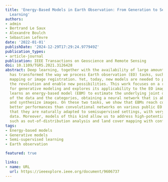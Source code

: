 ```yaml
---
title: 'Energy-Based Models in Earth Observation: From Generation to Semisupervised
  Learning'
authors:
- admin
- Bertrand Le Saux
- Alexandre Boulch
- Sébastien Lefèvre
date: '2022-01-01'
publishDate: '2024-12-29T17:29:24.977949Z'
publication_types:
- article-journal
publication: IEEE Transactions on Geoscience and Remote Sensing
doi: 10.1109/TGRS.2021.3126428
abstract: Deep learning, together with the availability of large amounts of data,
  has transformed the way we process Earth observation (EO) tasks, such as land cover
  mapping or image registration. Yet, today, new models are needed to push further
  the revolution and enable new possibilities. This work focuses on a recent framework
  for generative modeling and explores its applicability to the EO images. The framework
  learns an energy-based model (EBM) to estimate the underlying joint distribution
  of the data and the categories, obtaining a neural network that is able to classify
  and synthesize images. On these two tasks, we show that EBMs reach comparable or
  better performances than convolutional networks on various public EO datasets and
  that they are naturally adapted to semisupervised settings, with very few labeled
  data. Moreover, models of this kind allow us to address high-potential applications,
  such as out-of-distribution analysis and land cover mapping with confidence estimation.
tags:
- Energy-based models
- Generative models
- Semi-supervised learning
- Earth observation

featured: true

links:
- name: URL
  url: https://ieeexplore.ieee.org/document/9606737
---
```

